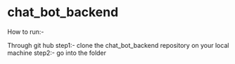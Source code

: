# chat_bot_backend

How to run:-

Through git hub 
step1:- clone the chat_bot_backend repository on your local machine
step2:- go into the folder  